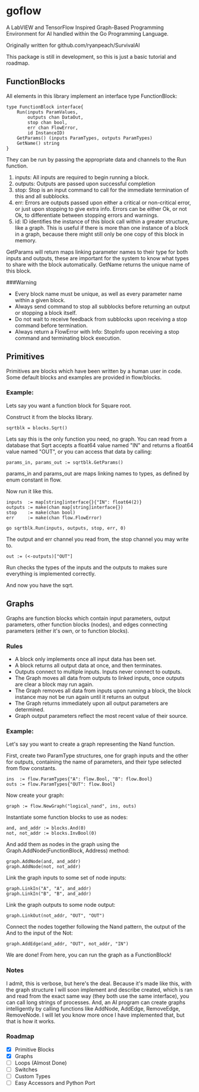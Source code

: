 # goflow
A LabVIEW and TensorFlow Inspired Graph-Based Programming Environment for AI handled within the Go Programming Language.

Originally written for github.com/ryanpeach/SurvivalAI

This package is still in development, so this is just a basic tutorial and roadmap.

## FunctionBlocks
All elements in this library implement an interface type FunctionBlock:

    type FunctionBlock interface{
        Run(inputs ParamValues,
            outputs chan DataOut,
            stop chan bool,
            err chan FlowError,
            id InstanceID)
        GetParams() (inputs ParamTypes, outputs ParamTypes)
        GetName() string
    }
    
They can be run by passing the appropriate data and channels to the Run function.

1. inputs: All inputs are required to begin running a block.
2. outputs: Outputs are passed upon successful completion
3. stop: Stop is an input command to call for the immediate termination of this and all subblocks.
3. err: Errors are outputs passed upon either a critical or non-critical error, or just upon stopping to give extra info.
   Errors can be either Ok, or not Ok, to differentiate between stopping errors and warnings.
4. id: ID identifies the instance of this block call within a greater structure, like a graph. This is useful if there is more than one instance of a block in a graph, because there might still only be one copy of this block in memory.

GetParams will return maps linking parameter names to their type for both inputs and outputs, these are important for the system to know what types to share with the block automatically.
GetName returns the unique name of this block.

###Warning

* Every block name must be unique, as well as every parameter name within a given block.
* Always send command to stop all subblocks before returning an output or stopping a block itself.
* Do not wait to receive feedback from subblocks upon receiving a stop command before termination.
* Always return a FlowError with Info: StopInfo upon receiving a stop command and terminating block execution.

## Primitives

Primitives are blocks which have been written by a human user in code. Some default blocks and examples are provided in flow/blocks.

### Example:
Lets say you want a function block for Square root.

Construct it from the blocks library.

    sqrtblk = blocks.Sqrt()

Lets say this is the only function you need, no graph. You can read from a database that Sqrt accepts a float64 value named "IN" and returns a float64 value named "OUT", or you can access that data by calling:

    params_in, params_out := sqrtblk.GetParams()

params_in and params_out are maps linking names to types, as defined by enum constant in flow.

Now run it like this.

    inputs  := map[string]interface{}{"IN": float64(2)}
    outputs := make(chan map[string]interface{})
    stop    := make(chan bool)
    err     := make(chan flow.FlowError)

    go sqrtblk.Run(inputs, outputs, stop, err, 0)

The output and err channel you read from, the stop channel you may write to.

    out := (<-outputs)["OUT"]

Run checks the types of the inputs and the outputs to makes sure everything is implemented correctly.

And now you have the sqrt.

## Graphs

Graphs are function blocks which contain input parameters, output parameters, other function blocks (nodes), and edges connecting parameters (either it's own, or to function blocks).

### Rules
 * A block only implements once all input data has been set.
 * A block returns all output data at once, and then terminates.
 * Outputs connect to multiple inputs. Inputs never connect to outputs.
 * The Graph moves all data from outputs to linked inputs, once outputs are clear a block may run again.
 * The Graph removes all data from inputs upon running a block, the block instance may not be run again until it returns an output
 * The Graph returns immediately upon all output parameters are determined.
 * Graph output parameters reflect the most recent value of their source.

### Example:

Let's say you want to create a graph representing the Nand function.

First, create two ParamType structures, one for graph inputs and the other for outputs, containing the name of parameters, and their type selected from flow constants.

    ins  := flow.ParamTypes{"A": flow.Bool, "B": flow.Bool}
    outs := flow.ParamTypes{"OUT": flow.Bool}

Now create your graph:

    graph := flow.NewGraph("logical_nand", ins, outs)

Instantiate some function blocks to use as nodes:
    
    and, and_addr := blocks.And(0)
    not, not_addr := blocks.InvBool(0)

And add them as nodes in the graph using the Graph.AddNode(FunctionBlock, Address) method:

    graph.AddNode(and, and_addr)
    graph.AddNode(not, not_addr)

Link the graph inputs to some set of node inputs:

    graph.LinkIn("A", "A", and_addr)
    graph.LinkIn("B", "B", and_addr)
    
Link the graph outputs to some node output:
    
    graph.LinkOut(not_addr, "OUT", "OUT")
    
Connect the nodes together following the Nand pattern, the output of the And to the input of the Not:

    graph.AddEdge(and_addr, "OUT", not_addr, "IN")
    
We are done! From here, you can run the graph as a FunctionBlock!

### Notes
I admit, this is verbose, but here's the deal. Because it's made like this, with the graph structure I will soon implement and describe created, which is ran and read from the exact same way (they both use the same interface), you can call long strings of processes. And, an AI program can create graphs intelligently by calling functions like AddNode, AddEdge, RemoveEdge, RemoveNode. I will let you know more once I have implemented that, but that is how it works.

### Roadmap
 - [x] Primitive Blocks
 - [x] Graphs
 - [ ] Loops (Almost Done)
 - [ ] Switches
 - [ ] Custom Types
 - [ ] Easy Accessors and Python Port
